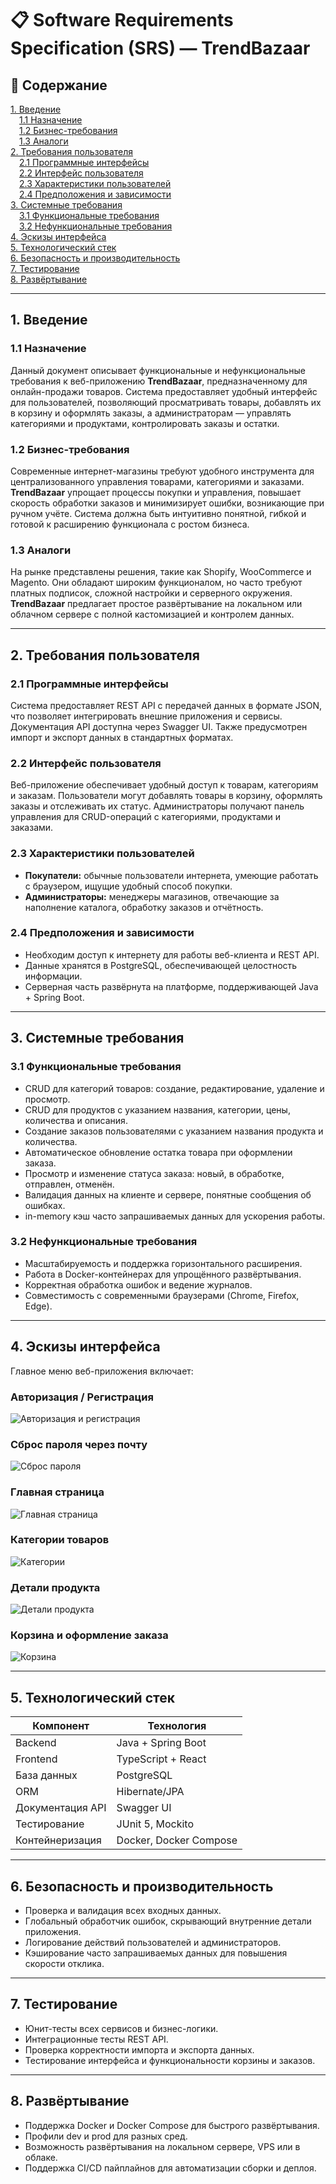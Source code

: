 # 📋 Software Requirements Specification (SRS) — TrendBazaar

## 📑 Содержание
[1. Введение](#1-введение)  
&emsp;[1.1 Назначение](#11-назнaчение)  
&emsp;[1.2 Бизнес-требования](#12-бизнес-требования)  
&emsp;[1.3 Аналоги](#13-аналогии)  
[2. Требования пользователя](#2-требования-пользователя)  
&emsp;[2.1 Программные интерфейсы](#21-программные-интерфейсы)  
&emsp;[2.2 Интерфейс пользователя](#22-интерфейс-пользователя)  
&emsp;[2.3 Характеристики пользователей](#23-характеристики-пользователей)  
&emsp;[2.4 Предположения и зависимости](#24-предположения-и-зависимости)  
[3. Системные требования](#3-системные-требования)  
&emsp;[3.1 Функциональные требования](#31-функциональные-требования)  
&emsp;[3.2 Нефункциональные требования](#32-нефункциональные-требования)  
[4. Эскизы интерфейса](#4-эскизы-интерфейса)  
[5. Технологический стек](#5-технологический-стек)  
[6. Безопасность и производительность](#6-безопасность-и-производительность)  
[7. Тестирование](#7-тестирование)  
[8. Развёртывание](#8-развёртывание)  

---

## 1. Введение  

### 1.1 Назначение  
Данный документ описывает функциональные и нефункциональные требования к веб-приложению **TrendBazaar**, предназначенному для онлайн-продажи товаров. Система предоставляет удобный интерфейс для пользователей, позволяющий просматривать товары, добавлять их в корзину и оформлять заказы, а администраторам — управлять категориями и продуктами, контролировать заказы и остатки.

### 1.2 Бизнес-требования  
Современные интернет-магазины требуют удобного инструмента для централизованного управления товарами, категориями и заказами. **TrendBazaar** упрощает процессы покупки и управления, повышает скорость обработки заказов и минимизирует ошибки, возникающие при ручном учёте. Система должна быть интуитивно понятной, гибкой и готовой к расширению функционала с ростом бизнеса.

### 1.3 Аналоги  
На рынке представлены решения, такие как Shopify, WooCommerce и Magento. Они обладают широким функционалом, но часто требуют платных подписок, сложной настройки и серверного окружения. **TrendBazaar** предлагает простое развёртывание на локальном или облачном сервере с полной кастомизацией и контролем данных.

---

## 2. Требования пользователя  

### 2.1 Программные интерфейсы  
Система предоставляет REST API с передачей данных в формате JSON, что позволяет интегрировать внешние приложения и сервисы. Документация API доступна через Swagger UI. Также предусмотрен импорт и экспорт данных в стандартных форматах.

### 2.2 Интерфейс пользователя  
Веб-приложение обеспечивает удобный доступ к товарам, категориям и заказам. Пользователи могут добавлять товары в корзину, оформлять заказы и отслеживать их статус. Администраторы получают панель управления для CRUD-операций с категориями, продуктами и заказами.

### 2.3 Характеристики пользователей  
- **Покупатели:** обычные пользователи интернета, умеющие работать с браузером, ищущие удобный способ покупки.  
- **Администраторы:** менеджеры магазинов, отвечающие за наполнение каталога, обработку заказов и отчётность.  

### 2.4 Предположения и зависимости  
- Необходим доступ к интернету для работы веб-клиента и REST API.  
- Данные хранятся в PostgreSQL, обеспечивающей целостность информации.  
- Серверная часть развёрнута на платформе, поддерживающей Java + Spring Boot.  

---

## 3. Системные требования  

### 3.1 Функциональные требования  
- CRUD для категорий товаров: создание, редактирование, удаление и просмотр.  
- CRUD для продуктов с указанием названия, категории, цены, количества и описания.  
- Создание заказов пользователями с указанием названия продукта и количества.  
- Автоматическое обновление остатка товара при оформлении заказа.  
- Просмотр и изменение статуса заказа: новый, в обработке, отправлен, отменён.  
- Валидация данных на клиенте и сервере, понятные сообщения об ошибках.  
- in-memory кэш часто запрашиваемых данных для ускорения работы.  

### 3.2 Нефункциональные требования  
- Масштабируемость и поддержка горизонтального расширения.  
- Работа в Docker-контейнерах для упрощённого развёртывания.  
- Корректная обработка ошибок и ведение журналов.  
- Совместимость с современными браузерами (Chrome, Firefox, Edge).  

---

## 4. Эскизы интерфейса  
Главное меню веб-приложения включает:  

### Авторизация / Регистрация
![Авторизация и регистрация](mockups/auth.png)

### Сброс пароля через почту
![Сброс пароля](mockups/reset_password.png)

### Главная страница
![Главная страница](mockups/home.png)

### Категории товаров
![Категории](mockups/category.png)

### Детали продукта
![Детали продукта](mockups/product_details.png)

### Корзина и оформление заказа
![Корзина](mockups/cart.png)

---

## 5. Технологический стек  

| Компонент       | Технология               |
|-----------------|-------------------------|
| Backend         | Java + Spring Boot       |
| Frontend        | TypeScript + React       |
| База данных     | PostgreSQL               |
| ORM             | Hibernate/JPA            |
| Документация API| Swagger UI               |
| Тестирование    | JUnit 5, Mockito         |
| Контейнеризация | Docker, Docker Compose   |

---

## 6. Безопасность и производительность  
- Проверка и валидация всех входных данных.  
- Глобальный обработчик ошибок, скрывающий внутренние детали приложения.  
- Логирование действий пользователей и администраторов.  
- Кэширование часто запрашиваемых данных для повышения скорости отклика.  

---

## 7. Тестирование  
- Юнит-тесты всех сервисов и бизнес-логики.  
- Интеграционные тесты REST API.  
- Проверка корректности импорта и экспорта данных.  
- Тестирование интерфейса и функциональности корзины и заказов.  

---

## 8. Развёртывание  
- Поддержка Docker и Docker Compose для быстрого развёртывания.  
- Профили dev и prod для разных сред.  
- Возможность развёртывания на локальном сервере, VPS или в облаке.  
- Поддержка CI/CD пайплайнов для автоматизации сборки и деплоя.
